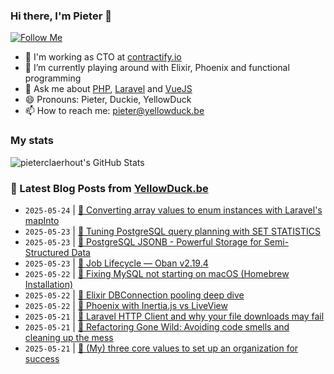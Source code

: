 ### Hi there, I'm Pieter 👋  
[![Follow Me](https://img.shields.io/github/followers/pieterclaerhout?label=Follow&style=social)](https://github.com/pieterclaerhout)

- 🏢 I'm working as CTO at [contractify.io](https://contractify.io)
- 🌱 I’m currently playing around with Elixir, Phoenix and functional programming
- 💬 Ask me about [PHP](https://php.net), [Laravel](http://laravel.com) and [VueJS](https://vuejs.org)
- 😄 Pronouns: Pieter, Duckie, YellowDuck
- 📫 How to reach me: pieter@yellowduck.be

### My stats

![pieterclaerhout's GitHub Stats](https://github-readme-stats.vercel.app/api?username=pieterclaerhout&show_icons=true&count_private=true&line_height=40)

### 📩 Latest Blog Posts from [YellowDuck.be](https://www.yellowduck.be/)
<!-- BLOG-POST-LIST:START -->
- `2025-05-24` | [🔗 Converting array values to enum instances with Laravel&#39;s mapInto](https://www.yellowduck.be/posts/converting-array-values-to-enum-instances-with-laravels-mapinto-method)  
- `2025-05-23` | [🐥 Tuning PostgreSQL query planning with SET STATISTICS](https://www.yellowduck.be/posts/tuning-postgresql-query-planning-with-set-statistics)  
- `2025-05-23` | [🔗 PostgreSQL JSONB - Powerful Storage for Semi-Structured Data](https://www.yellowduck.be/posts/postgresql-jsonb-powerful-storage-for-semi-structured-data)  
- `2025-05-23` | [🔗 Job Lifecycle — Oban v2.19.4](https://www.yellowduck.be/posts/job-lifecycle-oban-v2-19-4)  
- `2025-05-22` | [🐥 Fixing MySQL not starting on macOS &lpar;Homebrew Installation&rpar;](https://www.yellowduck.be/posts/fixing-mysql-not-starting-on-macos-homebrew-installation)  
- `2025-05-22` | [🔗 Elixir DBConnection pooling deep dive](https://www.yellowduck.be/posts/elixir-dbconnection-pooling-deep-dive)  
- `2025-05-22` | [🔗 Phoenix with Inertia.js vs LiveView](https://www.yellowduck.be/posts/phoenix-with-inertia-js-vs-liveview)  
- `2025-05-21` | [🐥 Laravel HTTP Client and why your file downloads may fail](https://www.yellowduck.be/posts/laravel-http-client-and-why-your-file-downloads-may-fail)  
- `2025-05-21` | [🔗 Refactoring Gone Wild: Avoiding code smells and cleaning up the mess](https://www.yellowduck.be/posts/refactoring-gone-wild-avoiding-code-smells-and-cleaning-up-the-mess)  
- `2025-05-21` | [🔗 &lpar;My&rpar; three core values to set up an organization for success](https://www.yellowduck.be/posts/my-three-core-values-to-set-up-an-organization-for-success)  

<!-- BLOG-POST-LIST:END -->
